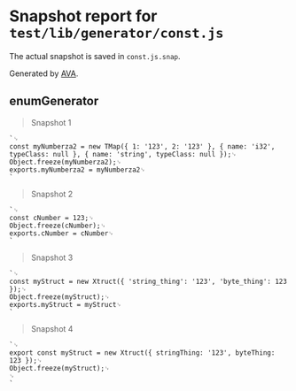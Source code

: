 # Snapshot report for `test/lib/generator/const.js`

The actual snapshot is saved in `const.js.snap`.

Generated by [AVA](https://ava.li).

## enumGenerator

> Snapshot 1

    `␊
    const myNumberza2 = new TMap({ 1: '123', 2: '123' }, { name: 'i32', typeClass: null }, { name: 'string', typeClass: null });␊
    Object.freeze(myNumberza2);␊
    exports.myNumberza2 = myNumberza2␊
    `

> Snapshot 2

    `␊
    const cNumber = 123;␊
    Object.freeze(cNumber);␊
    exports.cNumber = cNumber␊
    `

> Snapshot 3

    `␊
    const myStruct = new Xtruct({ 'string_thing': '123', 'byte_thing': 123 });␊
    Object.freeze(myStruct);␊
    exports.myStruct = myStruct␊
    `

> Snapshot 4

    `␊
    export const myStruct = new Xtruct({ stringThing: '123', byteThing: 123 });␊
    Object.freeze(myStruct);␊
    ␊
    `
